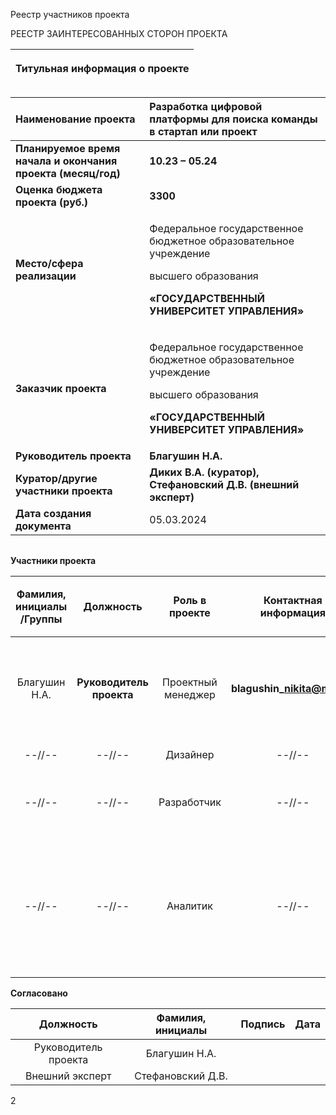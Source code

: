 ﻿Реестр участников проекта

РЕЕСТР ЗАИНТЕРЕСОВАННЫХ СТОРОН ПРОЕКТА

|<p>**Титульная информация о проекте**</p><p></p>|
| :-: |

|**Наименование проекта**|**Разработка цифровой платформы для поиска команды в стартап или проект**|
| :- | :- |
|**Планируемое время начала и окончания проекта (месяц/год)**|**10.23 – 05.24**|
|**Оценка бюджета проекта (руб.)**|**3300**|
|**Место/сфера реализации**|<p>Федеральное государственное бюджетное образовательное учреждение</p><p>высшего образования</p><p>**«ГОСУДАРСТВЕННЫЙ УНИВЕРСИТЕТ УПРАВЛЕНИЯ»**</p>|
|**Заказчик проекта**|<p>Федеральное государственное бюджетное образовательное учреждение</p><p>высшего образования</p><p>**«ГОСУДАРСТВЕННЫЙ УНИВЕРСИТЕТ УПРАВЛЕНИЯ»**</p>|
|**Руководитель проекта**|**Благушин Н.А.**|
|**Куратор/другие участники проекта**|**Диких В.А. (куратор), Стефановский Д.В. (внешний эксперт)**|
|**Дата создания документа**|05\.03.2024|

||
| :-: |

**Участники проекта**


|**Фамилия, инициалы /Группы**|**Должность**|**Роль в проекте**|**Контактная информация**|**Требования**|<p>**Влияние** </p><p>**(0-10)**</p>|
| :-: | :-: | :-: | :-: | :-: | :-: |
|Благушин Н.А.|**Руководитель проекта**|Проектный менеджер|**blagushin\_nikita@mail.ru**|**Декомпозиция задач, тайм-менеджмент, контроль рисков, конечных требований и качества платформы**|10|
|--//--|--//--|Дизайнер|--//--|Создание дизайна для платформы|10|
|--//--|--//--|Разработчик|--//--|Непосредственная разработка цифровой платформы / её прототипа|10|
|--//--|--//--|Аналитик|--//--|Анализ существующих решений и ЦА. Уточнение идеи, оформление концепции, описание функциональных возможностей будущей платформы.|10|

**Согласовано**


|**Должность**|**Фамилия, инициалы**|**Подпись**|**Дата**|
| :-: | :-: | :-: | :-: |
|Руководитель проекта|Благушин Н.А.|||
|Внешний эксперт|Стефановский Д.В.|||


2
